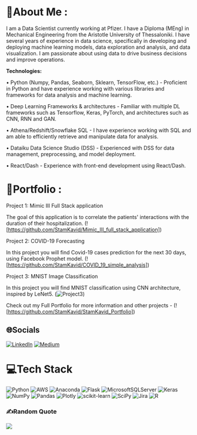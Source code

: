 # 💫About Me :
I am a Data Scientist currently working at Pfizer. I have a Diploma (MEng) in Mechanical Engineering from the Aristotle University of Thessaloniki. I have several years of experience in data science, specifically in developing and deploying machine learning models, data exploration and analysis, and data visualization. I am passionate about using data to drive business decisions and improve operations.

**Technologies:**

• Python (Numpy, Pandas, Seaborn, Sklearn, TensorFlow, etc.) -  Proficient in Python and have experience working with various libraries and frameworks for data analysis and machine learning.

• Deep Learning Frameworks & architectures - Familiar with multiple DL frameworks such as Tensorflow, Keras, PyTorch, and architectures such as CNN, RNN and GAN.

• Athena/Redshift/Snowflake SQL - I have experience working with SQL and am able to efficiently retrieve and manipulate data for analysis.

• Dataiku Data Science Studio (DSS) - Experienced with DSS for data management, preprocessing, and model deployment.

• React/Dash - Experience with front-end development using React/Dash.

# 📂Portfolio :

Project 1: Mimic III Full Stack application

The goal of this application is to correlate the patients' interactions with the duration of their hospitalization. (![https://github.com/StamKavid/Mimic_III_full_stack_application])

Project 2: COVID-19 Forecasting

In this project you will find Covid-19 cases prediction for the next 30 days, using Facebook Prophet model. (![https://github.com/StamKavid/COVID_19_simple_analysis])

Project 3: MNIST Image Classification

In this project you will find MNIST classification using CNN architecture, inspired by LeNet5. (![Project3](https://github.com/StamKavid/MNIST_image_classification))

Check out my Full Portfolio for more information and other projects - (![https://github.com/StamKavid/StamKavid_Portfolio])

## 🌐Socials
[![LinkedIn](https://img.shields.io/badge/LinkedIn-%230077B5.svg?logo=linkedin&logoColor=white)](https://linkedin.com/in/stamatiskavidopoulos) [![Medium](https://img.shields.io/badge/Medium-12100E?logo=medium&logoColor=white)](https://medium.com/@StamKav) 

# 💻Tech Stack
![Python](https://img.shields.io/badge/python-3670A0?style=for-the-badge&logo=python&logoColor=ffdd54) ![AWS](https://img.shields.io/badge/AWS-%23FF9900.svg?style=for-the-badge&logo=amazon-aws&logoColor=white) ![Anaconda](https://img.shields.io/badge/Anaconda-%2344A833.svg?style=for-the-badge&logo=anaconda&logoColor=white) ![Flask](https://img.shields.io/badge/flask-%23000.svg?style=for-the-badge&logo=flask&logoColor=white) ![MicrosoftSQLServer](https://img.shields.io/badge/Microsoft%20SQL%20Sever-CC2927?style=for-the-badge&logo=microsoft%20sql%20server&logoColor=white) ![Keras](https://img.shields.io/badge/Keras-%23D00000.svg?style=for-the-badge&logo=Keras&logoColor=white) ![NumPy](https://img.shields.io/badge/numpy-%23013243.svg?style=for-the-badge&logo=numpy&logoColor=white) ![Pandas](https://img.shields.io/badge/pandas-%23150458.svg?style=for-the-badge&logo=pandas&logoColor=white) ![Plotly](https://img.shields.io/badge/Plotly-%233F4F75.svg?style=for-the-badge&logo=plotly&logoColor=white) ![scikit-learn](https://img.shields.io/badge/scikit--learn-%23F7931E.svg?style=for-the-badge&logo=scikit-learn&logoColor=white) ![SciPy](https://img.shields.io/badge/SciPy-%230C55A5.svg?style=for-the-badge&logo=scipy&logoColor=%white) ![Jira](https://img.shields.io/badge/jira-%230A0FFF.svg?style=for-the-badge&logo=jira&logoColor=white) ![R](https://img.shields.io/badge/r-%23276DC3.svg?style=for-the-badge&logo=r&logoColor=white)

### ✍️Random Quote
![](https://quotes-github-readme.vercel.app/api?type=vetical&theme=gruvbox)
